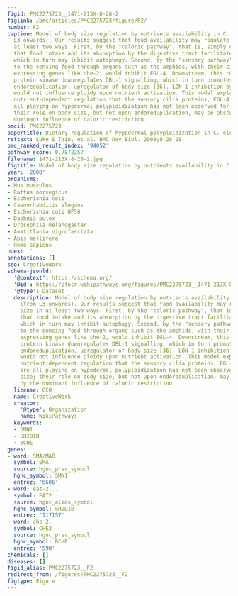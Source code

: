 ```yaml
---
figid: PMC2275723__1471-213X-8-28-2
figlink: /pmc/articles/PMC2275723/figure/F2/
number: F2
caption: Model of body size regulation by nutrients availability in C. elegans (from
  L3 onwards). Our results suggest that food availability may regulate body size in
  at least two ways. First, by the "caloric pathway", that is, simply considering
  that food intake and its absorption by the digestive tract facilitates nutrition,
  which in turn may inhibit autophagy. Second, by the "sensory pathway", which refers
  to the sensing food through organs such as the amphids, with their ciliated neurons
  expressing genes like che-2, would inhibit EGL-4. Downstream, this cGMP-dependent
  protein kinase downregulates DBL-1 signalling, which in turn promotes hypodermal
  endoreduplication, upregulator of body size [36]. LON-1 inhibition by DBL-1 [28]
  would not influence ploidy upon nutrient activation. This model explains why the
  nutrient-dependent regulation that the sensory cilia proteins, EGL-4 and DBL-1 are
  all playing on hypodermal polyploidization has not been observed for body size;
  their role on body size, but not upon endoreduplication, may be obscured by the
  dominant influence of caloric restriction.
pmcid: PMC2275723
papertitle: Dietary regulation of hypodermal polyploidization in C. elegans.
reftext: Luke S Tain, et al. BMC Dev Biol. 2008;8:28-28.
pmc_ranked_result_index: '94052'
pathway_score: 0.7872257
filename: 1471-213X-8-28-2.jpg
figtitle: Model of body size regulation by nutrients availability in C
year: '2008'
organisms:
- Mus musculus
- Rattus norvegicus
- Escherichia coli
- Caenorhabditis elegans
- Escherichia coli OP50
- Daphnia pulex
- Drosophila melanogaster
- Amatitlania nigrofasciata
- Apis mellifera
- Homo sapiens
ndex: ''
annotations: []
seo: CreativeWork
schema-jsonld:
  '@context': https://schema.org/
  '@id': https://pfocr.wikipathways.org/figures/PMC2275723__1471-213X-8-28-2.html
  '@type': Dataset
  description: Model of body size regulation by nutrients availability in C. elegans
    (from L3 onwards). Our results suggest that food availability may regulate body
    size in at least two ways. First, by the "caloric pathway", that is, simply considering
    that food intake and its absorption by the digestive tract facilitates nutrition,
    which in turn may inhibit autophagy. Second, by the "sensory pathway", which refers
    to the sensing food through organs such as the amphids, with their ciliated neurons
    expressing genes like che-2, would inhibit EGL-4. Downstream, this cGMP-dependent
    protein kinase downregulates DBL-1 signalling, which in turn promotes hypodermal
    endoreduplication, upregulator of body size [36]. LON-1 inhibition by DBL-1 [28]
    would not influence ploidy upon nutrient activation. This model explains why the
    nutrient-dependent regulation that the sensory cilia proteins, EGL-4 and DBL-1
    are all playing on hypodermal polyploidization has not been observed for body
    size; their role on body size, but not upon endoreduplication, may be obscured
    by the dominant influence of caloric restriction.
  license: CC0
  name: CreativeWork
  creator:
    '@type': Organization
    name: WikiPathways
  keywords:
  - SMN1
  - SH2D1B
  - BCHE
genes:
- word: SMA/MAB
  symbol: SMA
  source: hgnc_prev_symbol
  hgnc_symbol: SMN1
  entrez: '6606'
- word: eat-2...
  symbol: EAT2
  source: hgnc_alias_symbol
  hgnc_symbol: SH2D1B
  entrez: '117157'
- word: che-2,
  symbol: CHE2
  source: hgnc_prev_symbol
  hgnc_symbol: BCHE
  entrez: '590'
chemicals: []
diseases: []
figid_alias: PMC2275723__F2
redirect_from: /figures/PMC2275723__F2
figtype: Figure
---
```

